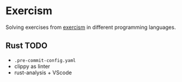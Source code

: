 # Exercism

Solving exercises from [exercism](https://exercism.org/) in different programming languages.

## Rust TODO

- `.pre-commit-config.yaml`
- clippy as linter
- rust-analysis + VScode
